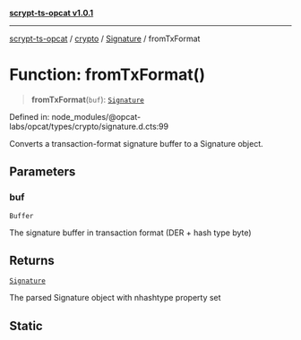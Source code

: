 [**scrypt-ts-opcat v1.0.1**](../../../../../README.md)

***

[scrypt-ts-opcat](../../../../../README.md) / [crypto](../../../README.md) / [Signature](../README.md) / fromTxFormat

# Function: fromTxFormat()

> **fromTxFormat**(`buf`): [`Signature`](../../../classes/Signature.md)

Defined in: node\_modules/@opcat-labs/opcat/types/crypto/signature.d.cts:99

Converts a transaction-format signature buffer to a Signature object.

## Parameters

### buf

`Buffer`

The signature buffer in transaction format (DER + hash type byte)

## Returns

[`Signature`](../../../classes/Signature.md)

The parsed Signature object with nhashtype property set

## Static
